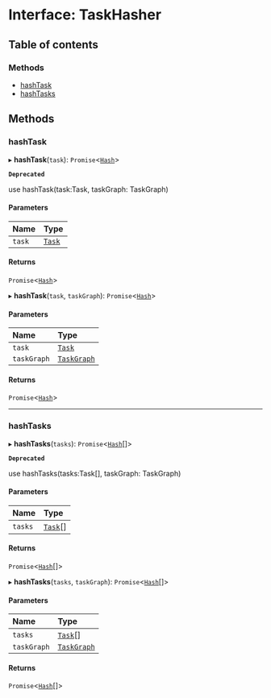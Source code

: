 # Interface: TaskHasher

## Table of contents

### Methods

- [hashTask](../../devkit/documents/TaskHasher#hashtask)
- [hashTasks](../../devkit/documents/TaskHasher#hashtasks)

## Methods

### hashTask

▸ **hashTask**(`task`): `Promise`<[`Hash`](../../devkit/documents/Hash)\>

**`Deprecated`**

use hashTask(task:Task, taskGraph: TaskGraph)

#### Parameters

| Name   | Type                                  |
| :----- | :------------------------------------ |
| `task` | [`Task`](../../devkit/documents/Task) |

#### Returns

`Promise`<[`Hash`](../../devkit/documents/Hash)\>

▸ **hashTask**(`task`, `taskGraph`): `Promise`<[`Hash`](../../devkit/documents/Hash)\>

#### Parameters

| Name        | Type                                            |
| :---------- | :---------------------------------------------- |
| `task`      | [`Task`](../../devkit/documents/Task)           |
| `taskGraph` | [`TaskGraph`](../../devkit/documents/TaskGraph) |

#### Returns

`Promise`<[`Hash`](../../devkit/documents/Hash)\>

---

### hashTasks

▸ **hashTasks**(`tasks`): `Promise`<[`Hash`](../../devkit/documents/Hash)[]\>

**`Deprecated`**

use hashTasks(tasks:Task[], taskGraph: TaskGraph)

#### Parameters

| Name    | Type                                    |
| :------ | :-------------------------------------- |
| `tasks` | [`Task`](../../devkit/documents/Task)[] |

#### Returns

`Promise`<[`Hash`](../../devkit/documents/Hash)[]\>

▸ **hashTasks**(`tasks`, `taskGraph`): `Promise`<[`Hash`](../../devkit/documents/Hash)[]\>

#### Parameters

| Name        | Type                                            |
| :---------- | :---------------------------------------------- |
| `tasks`     | [`Task`](../../devkit/documents/Task)[]         |
| `taskGraph` | [`TaskGraph`](../../devkit/documents/TaskGraph) |

#### Returns

`Promise`<[`Hash`](../../devkit/documents/Hash)[]\>
